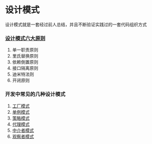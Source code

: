 # 设计模式

设计模式就是一套经过前人总结，并且不断验证实践过的一套代码组织方式

### [设计模式六大原则](http://www.uml.org.cn/sjms/201211023.asp)

1. 单一职责原则
2. 里氏替换原则
3. 依赖倒置原则
4. 接口隔离原则
5. 迪米特法则
6. 开闭原则

### 开发中常见的几种设计模式

1. [工厂模式](./工厂模式)
2. [单例模式](./单例模式)
3. [策略模式](./策略模式)
4. [代理模式](./代理模式)
4. [中介者模式](./中介者模式)
4. [观察者模式](./观察者模式)
